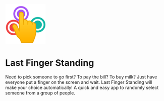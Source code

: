 <img alt="Logo" src="public/icon.svg" width="128" height="128">

# Last Finger Standing

Need to pick someone to go first? To pay the bill? To buy milk? Just have everyone put a finger on the screen and wait. Last Finger Standing will make your choice automatically! A quick and easy app to randomly select someone from a group of people.
